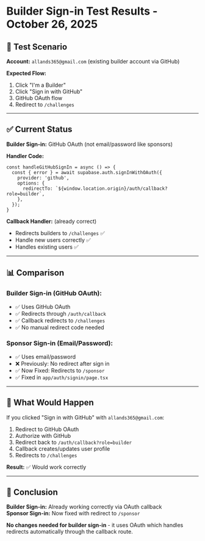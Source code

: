 # Builder Sign-in Test Results - October 26, 2025

## 🧪 Test Scenario

**Account:** `allands365@gmail.com` (existing builder account via GitHub)

**Expected Flow:**
1. Click "I'm a Builder"
2. Click "Sign in with GitHub"
3. GitHub OAuth flow
4. Redirect to `/challenges`

---

## ✅ Current Status

**Builder Sign-in:** GitHub OAuth (not email/password like sponsors)

**Handler Code:**
```tsx
const handleGitHubSignIn = async () => {
  const { error } = await supabase.auth.signInWithOAuth({
    provider: 'github',
    options: {
      redirectTo: `${window.location.origin}/auth/callback?role=builder`,
    },
  });
}
```

**Callback Handler:** (already correct)
- Redirects builders to `/challenges` ✅
- Handle new users correctly ✅
- Handles existing users ✅

---

## 📊 Comparison

### Builder Sign-in (GitHub OAuth):
- ✅ Uses GitHub OAuth
- ✅ Redirects through `/auth/callback`
- ✅ Callback redirects to `/challenges`
- ✅ No manual redirect code needed

### Sponsor Sign-in (Email/Password):
- ✅ Uses email/password
- ❌ Previously: No redirect after sign in
- ✅ Now Fixed: Redirects to `/sponsor`
- ✅ Fixed in `app/auth/signin/page.tsx`

---

## 🧪 What Would Happen

If you clicked "Sign in with GitHub" with `allands365@gmail.com`:
1. Redirect to GitHub OAuth
2. Authorize with GitHub
3. Redirect back to `/auth/callback?role=builder`
4. Callback creates/updates user profile
5. Redirects to `/challenges`

**Result:** ✅ Would work correctly

---

## 📝 Conclusion

**Builder Sign-in:** Already working correctly via OAuth callback  
**Sponsor Sign-in:** Now fixed with redirect to `/sponsor`

**No changes needed for builder sign-in** - it uses OAuth which handles redirects automatically through the callback route.

